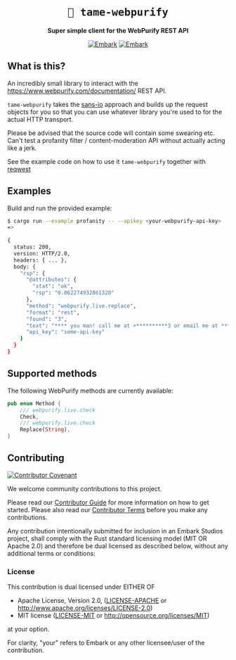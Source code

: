<!-- Allow this file to not have a first line heading -->
<!-- markdownlint-disable-file MD041 no-emphasis-as-heading -->

<!-- inline html -->
<!-- markdownlint-disable-file MD033 -->

<div align="center">

# `💩 tame-webpurify`

**Super simple client for the WebPurify REST API**

<!--- FIXME: Update crate, repo and CI workflow names here! Remove any that are not relevant --->
[![Embark](https://img.shields.io/badge/embark-open%20source-blueviolet.svg)](https://embark.dev)
[![Embark](https://img.shields.io/badge/discord-embark-%237289da.svg?logo=discord)](https://discord.gg/dAuKfZS)

[//]: # ([![Crates.io]&#40;https://img.shields.io/crates/v/rust-gpu.svg&#41;]&#40;https://crates.io/crates/rust-gpu&#41;)
[//]: # ([![Docs]&#40;https://docs.rs/rust-gpu/badge.svg&#41;]&#40;https://docs.rs/rust-gpu&#41;)
[//]: # ([![Git Docs]&#40;https://img.shields.io/badge/git%20main%20docs-published-blue&#41;]&#40;https://embarkstudios.github.io/presser/presser/index.html&#41;)
[//]: # ([![dependency status]&#40;https://deps.rs/repo/github/EmbarkStudios/tame-webpurify/status.svg&#41;]&#40;https://deps.rs/repo/github/EmbarkStudios/rust-gpu&#41;)
[//]: # ([![Build status]&#40;https://github.com/EmbarkStudios/tame-webpurify/workflows/CI/badge.svg&#41;]&#40;https://github.com/EmbarkStudios/physx-rs/actions&#41;)
</div>

## What is this?

An incredibly small library to interact with the https://www.webpurify.com/documentation/ REST API.

`tame-webpurify` takes the [sans-io](https://sans-io.readthedocs.io/) approach and builds up the request objects for you so that you can use whatever library you're used to for the actual HTTP transport.

Please be advised that the source code will contain some swearing etc. Can't test a profanity filter / content-moderation API 
without actually acting like a jerk.

See the example code on how to use it `tame-webpurify` together with [reqwest](https://crates.io/crates/reqwest)
## Examples

Build and run the provided example:

```bash
$ cargo run --example profanity -- --apikey <your-webpurify-api-key>
=> 
 
{
  status: 200,
  version: HTTP/2.0,
  headers: { ... },
  body: {
    "rsp": {
      "@attributes": {
        "stat": "ok",
        "rsp": "0.062274932861328"
      },
      "method": "webpurify.live.replace",
      "format": "rest",
      "found": "3",
      "text": "**** you man! call me at +**********3 or email me at ****.****@*******.***",
      "api_key": "some-api-key"
    }
  }
}
```

## Supported methods

The following WebPurify methods are currently available:

```rust
pub enum Method {
    /// webpurify.live.check
    Check,
    /// webpurify.live.check
    Replace(String),
}
```

[//]: # (## TEMPLATE INSTRUCTIONS)

[//]: # ()
[//]: # (1. Create a new repository under EmbarkStudios using this template.)

[//]: # (1. **Title:** Change the first line of this README to the name of your project, and replace the sunflower with an emoji that represents your project. 🚨 Your emoji selection is critical.)

[//]: # (1. **Badges:** In the badges section above, change the repo name in each URL. If you are creating something other than a Rust crate, remove the crates.io and docs badges &#40;and feel free to add more appropriate ones for your language&#41;.)

[//]: # (1. **CI:** In `./github/workflows/` rename `rust-ci.yml` &#40;or the appropriate config for your language&#41; to `ci.yml`. And go over it and adapt it to work for your project)

[//]: # (    - If you aren't using or customized the CI workflow, also see the TODO in `.mergify.yml`)

[//]: # (    - If you want to use the automatic rustdoc publishing to github pages for git main, see `rustdoc-pages.yml`)

[//]: # (1. **Issue & PR Templates**: Review the files in `.github/ISSUE_TEMPLATE` and `.github/pull_request_template`. Adapt them)

[//]: # (to suit your needs, removing or re-wording any sections that don't make sense for your use case.)

[//]: # (1. **CHANGELOG.md:** Change the `$REPO_NAME` in the links at the bottom to the name of the repository, and replace the example template lines with the actual notes for the repository/crate.)

[//]: # (1. **release.toml:** in `./release.toml` change the `$REPO_NAME` to the name of the repository)

[//]: # (1. **Cleanup:** Remove this section of the README and any unused files &#40;such as configs for other languages&#41; from the repo.)

## Contributing

[![Contributor Covenant](https://img.shields.io/badge/contributor%20covenant-v1.4-ff69b4.svg)](CODE_OF_CONDUCT.md)

We welcome community contributions to this project.

Please read our [Contributor Guide](CONTRIBUTING.md) for more information on how to get started.
Please also read our [Contributor Terms](CONTRIBUTING.md#contributor-terms) before you make any contributions.

Any contribution intentionally submitted for inclusion in an Embark Studios project, shall comply with the Rust standard licensing model (MIT OR Apache 2.0) and therefore be dual licensed as described below, without any additional terms or conditions:

### License

This contribution is dual licensed under EITHER OF

- Apache License, Version 2.0, ([LICENSE-APACHE](LICENSE-APACHE) or <http://www.apache.org/licenses/LICENSE-2.0>)
- MIT license ([LICENSE-MIT](LICENSE-MIT) or <http://opensource.org/licenses/MIT>)

at your option.

For clarity, "your" refers to Embark or any other licensee/user of the contribution.
